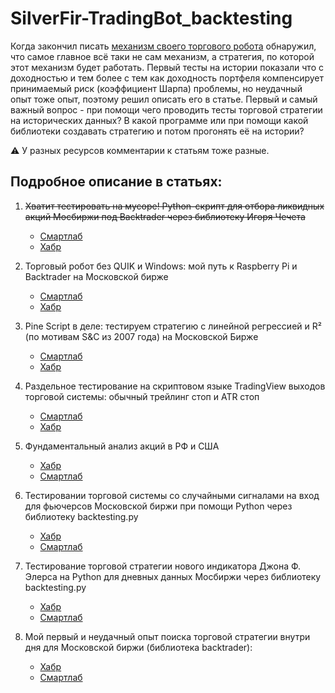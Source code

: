 # SilverFir-TradingBot_backtesting
Когда закончил писать [механизм своего торгового робота](https://github.com/empenoso/SilverFir-TradingBot) обнаружил, что самое главное всё таки не сам механизм, а стратегия, по которой этот механизм будет работать.
Первый тесты на истории показали что с доходностью и тем более с тем как доходность портфеля компенсирует принимаемый риск (коэффициент Шарпа) проблемы, но неудачный опыт тоже опыт, поэтому решил описать его в статье.
Первый и самый важный вопрос - при помощи чего проводить тесты торговой стратегии на исторических данных? В какой программе или при помощи какой библиотеки создавать стратегию и потом прогонять её на истории? 

⚠️ У разных ресурсов комментарии к статьям тоже разные. 

## Подробное описание в статьях:

1. ~~Хватит тестировать на мусоре! Python-скрипт для отбора ликвидных акций Мосбиржи под Backtrader через библиотеку Игоря Чечета~~
   * [Смартлаб](https://smart-lab.ru/my/empenoso/)
   * [Хабр](https://habr.com/p/909852/)
     
1. Торговый робот без QUIK и Windows: мой путь к Raspberry Pi и Backtrader на Московской бирже
   * [Смартлаб](https://smart-lab.ru/mobile/topic/1156550/)
   * [Хабр](https://habr.com/p/909852/)

1. Pine Script в деле: тестируем стратегию с линейной регрессией и R² (по мотивам S&C из 2007 года) на Московской Бирже   
   * [Смартлаб](https://smart-lab.ru/mobile/topic/1153389/)
   * [Хабр](https://habr.com/p/907682/)

1. Раздельное тестирование на скриптовом языке TradingView выходов торговой системы: обычный трейлинг стоп и ATR стоп
   * [Смартлаб](https://smart-lab.ru/mobile/topic/1144486/)
   * [Хабр](https://habr.com/p/902334/)

1. Фундаментальный анализ акций в РФ и США
   * [Хабр](https://habr.com/ru/articles/889932/)
   * [Смартлаб](https://smart-lab.ru/mobile/topic/1139077/)

1. Тестировании торговой системы со случайными сигналами на вход для фьючерсов Московской биржи при помощи Python через библиотеку backtesting.py
   * [Хабр](https://habr.com/ru/articles/891786/)
   * [Смартлаб](https://smart-lab.ru/mobile/topic/1130044/)

1. Тестирование торговой стратегии нового индикатора Джона Ф. Элерса на Python для дневных данных Мосбиржи через библиотеку backtesting.py
   * [Хабр](https://habr.com/ru/articles/887440/)
   * [Смартлаб](https://smart-lab.ru/mobile/topic/1126711/)

1. Мой первый и неудачный опыт поиска торговой стратегии внутри дня для Московской биржи (библиотека backtrader):
   * [Хабр](https://habr.com/ru/articles/857402/)
   * [Смартлаб](https://smart-lab.ru/mobile/topic/1083556/)     


